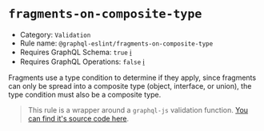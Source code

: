 # `fragments-on-composite-type`

- Category: `Validation`
- Rule name: `@graphql-eslint/fragments-on-composite-type`
- Requires GraphQL Schema: `true` [ℹ️](../../README.md#extended-linting-rules-with-graphql-schema)
- Requires GraphQL Operations: `false` [ℹ️](../../README.md#extended-linting-rules-with-siblings-operations)

Fragments use a type condition to determine if they apply, since fragments can only be spread into a composite type (object, interface, or union), the type condition must also be a composite type.

> This rule is a wrapper around a `graphql-js` validation function. [You can find it's source code here](https://github.com/graphql/graphql-js/blob/master/src/validation/rules/FragmentsOnCompositeTypes.js).